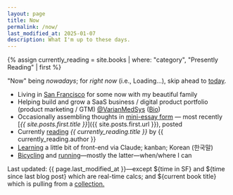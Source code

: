 ```yaml
---
layout: page
title: Now
permalink: /now/
last_modified_at: 2025-01-07
description: What I'm up to these days.
---
```

<div id="postDate" data-post-date="{{ site.posts.first.date | date: '%Y-%m-%dT%H:%M:%SZ' }}"></div>
{% assign currently_reading = site.books | where: "category", "Presently Reading" | first %}

<script src="/assets/js/timediff.js"></script>
<script src="/assets/js/current-date.js"></script>

"Now" being *nowadays*; for *right now* (i.e., <span id="current-date">Loading...</span>), skip ahead to [today](/today/).

- Living in [San Francisco](/sf/) for some <span id="TimeinSF"></span> now with my beautiful family
- Helping build and grow a SaaS business / digital product portfolio (product marketing / GTM) [@VarianMedSys](https://x.com/VarianMedSys) ([Bio](/bio/))
- Occasionally assembling thoughts in [mini-essay form](/blog/) — most recently [*{{ site.posts.first.title }}*]({{ site.posts.first.url }}), posted <span id="timeDifferenceInline"></span>
- Currently [reading](/books/) *{{ currently_reading.title }}* by {{ currently_reading.author }}
- [Learning](/learning/) a little bit of front-end via Claude; kanban; Korean (한국말)
- [Bicycling](/cycling/) and [running](/running/)—mostly the latter—when/where I can

<span class="muted small">Last updated: {{ page.last_modified_at }}—except ${time in SF} and ${time since last blog post} which are real-time calcs; and ${current book title} which is pulling from a </span><a class="muted small" href="https://jekyllrb.com/docs/collections/" target="_blank">collection.</a></span>